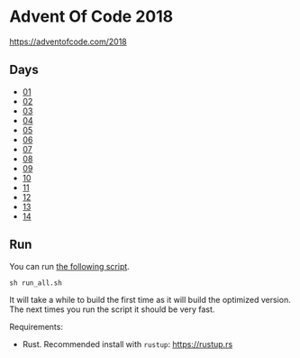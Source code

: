 # Advent Of Code 2018

https://adventofcode.com/2018

## Days

- [01](./01/src/main.rs)
- [02](./02/src/main.rs)
- [03](./03/src/main.rs)
- [04](./04/src/main.rs)
- [05](./05/src/main.rs)
- [06](./06/src/main.rs)
- [07](./07/src/main.rs)
- [08](./08/src/main.rs)
- [09](./09/src/main.rs)
- [10](./10/src/main.rs)
- [11](./11/src/main.rs)
- [12](./12/src/main.rs)
- [13](./13/src/main.rs)
- [14](./14/src/main.rs)

## Run

You can run [the following script](./run_all.sh).

```
sh run_all.sh
```

It will take a while to build the first time as it will build the optimized
version. The next times you run the script it should be very fast.

Requirements:

- Rust. Recommended install with `rustup`: https://rustup.rs
